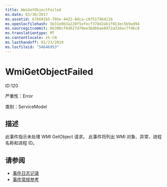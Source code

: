 ```yaml
---
title: WmiGetObjectFailed
ms.date: 03/30/2017
ms.assetid: 676691b5-705e-4422-8dca-c6f517964116
ms.openlocfilehash: 5b31e0b3a220f5efecf378d2ab1f013ec5b9ad94
ms.sourcegitcommit: 6b308cf6d627d78ee36dbbae8972a310ac7fd6c8
ms.translationtype: MT
ms.contentlocale: zh-CN
ms.lasthandoff: 01/23/2019
ms.locfileid: "54646953"
---
```

# <a name="wmigetobjectfailed"></a>WmiGetObjectFailed
ID:120  
  
 严重性：Error  
  
 类别：ServiceModel  
  
## <a name="description"></a>描述  
 此事件指示未处理 WMI GetObject 请求。 此事件将列出 WMI 对象、异常、进程名称和进程 ID。  
  
## <a name="see-also"></a>请参阅
- [事件日志记录](../../../../../docs/framework/wcf/diagnostics/event-logging/index.md)
- [事件常规参考](../../../../../docs/framework/wcf/diagnostics/event-logging/events-general-reference.md)
